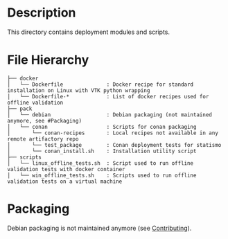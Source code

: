 Description
===========

This directory contains deployment modules and scripts.

File Hierarchy
==============

~~~
├── docker
│   └── Dockerfile              : Docker recipe for standard installation on Linux with VTK python wrapping
│   └── Dockerfile-*            : List of docker recipes used for offline validation
├── pack
│   └── debian                  : Debian packaging (not maintained anymore, see #Packaging)
│   └── conan                   : Scripts for conan packaging
│       └── conan-recipes       : Local recipes not available in any remote artifactory repo
│       └── test_package        : Conan deployment tests for statismo
│       └── conan_install.sh    : Installation utility script
├── scripts
│   └── linux_offline_tests.sh  : Script used to run offline validation tests with docker container
│   └── win_offline_tests.sh    : Scripts used to run offline validation tests on a virtual machine
~~~

Packaging
=========

Debian packaging is not maintained anymore (see [Contributing](../README.md#Want-To-Help)).
